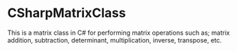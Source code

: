 # CSharpMatrixClass
This is a matrix class in C#  for performing matrix operations such as; matrix addition, subtraction, determinant, multiplication, inverse, transpose, etc.
